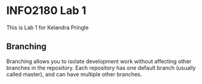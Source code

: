 # INFO2180 Lab 1

This is Lab 1 for Kelandra Pringle

## Branching

Branching allows you to isolate development work without affecting other branches in the repository. Each repository has one default branch (usually called master), and can have multiple other branches.
